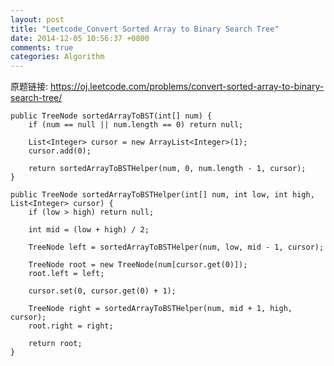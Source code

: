 ```yaml
---
layout: post
title: "Leetcode_Convert Sorted Array to Binary Search Tree"
date: 2014-12-05 10:56:37 +0800
comments: true
categories: Algorithm
---
```


原题链接: https://oj.leetcode.com/problems/convert-sorted-array-to-binary-search-tree/

<!-- more -->

    public TreeNode sortedArrayToBST(int[] num) {
		if (num == null || num.length == 0) return null;
		
		List<Integer> cursor = new ArrayList<Integer>(1);
		cursor.add(0);
		
		return sortedArrayToBSTHelper(num, 0, num.length - 1, cursor);
    }
	
	public TreeNode sortedArrayToBSTHelper(int[] num, int low, int high, List<Integer> cursor) {
		if (low > high) return null;
		
		int mid = (low + high) / 2;
		
		TreeNode left = sortedArrayToBSTHelper(num, low, mid - 1, cursor);
		
		TreeNode root = new TreeNode(num[cursor.get(0)]);
		root.left = left;
		
		cursor.set(0, cursor.get(0) + 1);
		
		TreeNode right = sortedArrayToBSTHelper(num, mid + 1, high, cursor);
		root.right = right;
		
		return root;
	}
